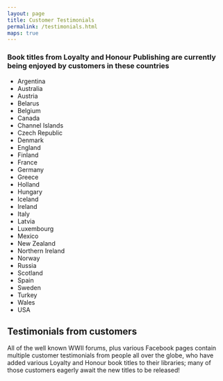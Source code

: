 ```yaml
---
layout: page
title: Customer Testimonials
permalink: /testimonials.html
maps: true
---
```

<h3>Book titles from Loyalty and Honour Publishing are currently being enjoyed by customers in these countries</h3>
<div class="left">
  <ul>
    <li>Argentina</li>
    <li>Australia</li>
    <li>Austria</li>
    <li>Belarus</li>
    <li>Belgium</li>
    <li>Canada</li>
    <li>Channel Islands</li>
    <li>Czech Republic</li>
    <li>Denmark</li>
    <li>England</li>
    <li>Finland</li>
    <li>France</li>
    <li>Germany</li>
    <li>Greece</li>
    <li>Holland</li>
    <li>Hungary</li>
    <li>Iceland</li>
    <li>Ireland</li>
    <li>Italy</li>
    <li>Latvia</li>
    <li>Luxembourg</li>
    <li>Mexico</li>
    <li>New Zealand</li>
    <li>Northern Ireland</li>
    <li>Norway</li>
    <li>Russia</li>
    <li>Scotland</li>
    <li>Spain</li>
    <li>Sweden</li>
    <li>Turkey</li>
    <li>Wales</li>
    <li>USA</li>
  </ul>
</div>
<div id="map-canvas" class="right"></div>


<h2 class="clear">Testimonials from customers</h2>
<p>All of the well known WWII forums, plus various Facebook pages contain multiple customer testimonials from people all over the globe, who have added various Loyalty and Honour book titles to their libraries; many of those customers eagerly await the new titles to be released! <br />

</p>

</p>
